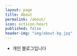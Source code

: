 ```yaml
---
layout: page
title: About
permalink: /about/
icon: octicon-heart
published: false
header-img: "img/about-bg.jpg"
---
```



* 개인 블로그입니다


